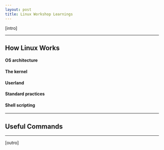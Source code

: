 ```yaml
---
layout: post
title: Linux Workshop Learnings
---
```


[intro]

---

## How Linux Works

#### OS architecture



#### The kernel



#### Userland



#### Standard practices



#### Shell scripting



---

## Useful Commands


---

[outro]
